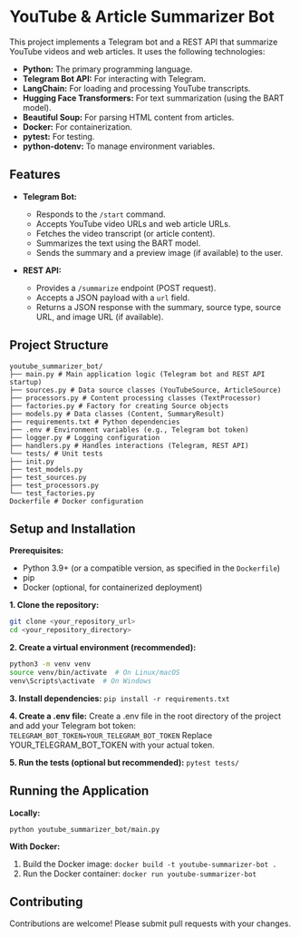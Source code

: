 # YouTube & Article Summarizer Bot

This project implements a Telegram bot and a REST API that summarize YouTube videos and web articles. It uses the following technologies:

* **Python:** The primary programming language.
* **Telegram Bot API:** For interacting with Telegram.
* **LangChain:** For loading and processing YouTube transcripts.
* **Hugging Face Transformers:** For text summarization (using the BART model).
* **Beautiful Soup:** For parsing HTML content from articles.
* **Docker:** For containerization.
* **pytest:** For testing.
* **python-dotenv:** To manage environment variables.

## Features

* **Telegram Bot:**
    * Responds to the `/start` command.
    * Accepts YouTube video URLs and web article URLs.
    * Fetches the video transcript (or article content).
    * Summarizes the text using the BART model.
    * Sends the summary and a preview image (if available) to the user.

* **REST API:**
    * Provides a `/summarize` endpoint (POST request).
    * Accepts a JSON payload with a `url` field.
    * Returns a JSON response with the summary, source type, source URL, and image URL (if available).

## Project Structure

```
youtube_summarizer_bot/
├── main.py # Main application logic (Telegram bot and REST API startup)
├── sources.py # Data source classes (YouTubeSource, ArticleSource)
├── processors.py # Content processing classes (TextProcessor)
├── factories.py # Factory for creating Source objects
├── models.py # Data classes (Content, SummaryResult)
├── requirements.txt # Python dependencies
├── .env # Environment variables (e.g., Telegram bot token)
├── logger.py # Logging configuration
├── handlers.py # Handles interactions (Telegram, REST API)
└── tests/ # Unit tests
├── init.py
├── test_models.py
├── test_sources.py
├── test_processors.py
└── test_factories.py
Dockerfile # Docker configuration
```

## Setup and Installation

**Prerequisites:**

* Python 3.9+ (or a compatible version, as specified in the `Dockerfile`)
* pip
* Docker (optional, for containerized deployment)

**1. Clone the repository:**

```bash
git clone <your_repository_url>
cd <your_repository_directory>
```

**2. Create a virtual environment (recommended):**

```bash
python3 -m venv venv
source venv/bin/activate  # On Linux/macOS
venv\Scripts\activate  # On Windows
```

**3. Install dependencies:**
`pip install -r requirements.txt`

**4. Create a .env file:**
Create a .env file in the root directory of the project and add your Telegram bot token:
`TELEGRAM_BOT_TOKEN=YOUR_TELEGRAM_BOT_TOKEN`
Replace YOUR_TELEGRAM_BOT_TOKEN with your actual token.

**5. Run the tests (optional but recommended):**
`pytest tests/`

## Running the Application

**Locally:**
```
python youtube_summarizer_bot/main.py
```

**With Docker:**

1. Build the Docker image: `docker build -t youtube-summarizer-bot .`
2. Run the Docker container: `docker run youtube-summarizer-bot`

## Contributing

Contributions are welcome! Please submit pull requests with your changes.